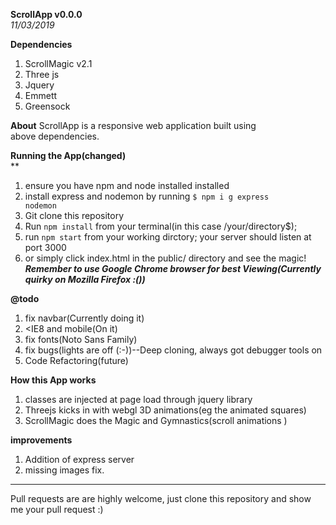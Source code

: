 **ScrollApp v0.0.0**<br>
_11/03/2019_
<br>


**Dependencies**

1. ScrollMagic v2.1
2. Three js
3. Jquery
4. Emmett
5. Greensock



**About**
ScrollApp is a responsive web application built using<br>
above dependencies.

**Running the App(changed)**<br>**
1. ensure you have npm and node installed installed
2. install express and nodemon by running <code>$ npm i g express nodemon</code><br>
2. Git clone this repository<br>
3. Run <code>npm install</code> from your terminal(in this case /your/directory$);
4. run <code>npm start</code> from your working dirctory; your server should listen at port 3000
3. or simply click index.html in the public/ directory and see the magic!<br>
<em><b>Remember to use Google Chrome browser for best Viewing(Currently quirky on Mozilla Firefox :())</b></em>

**@todo**<br>
1. fix navbar(Currently doing it)<br>
2. <IE8 and mobile(On it)<br>
3. fix fonts(Noto Sans Family)<br>
4. fix bugs(lights are off (:-))--Deep cloning, always got debugger tools on<br>
5. Code Refactoring(future)<br>

**How this App works**<br>
1. <div> classes are injected at page load through jquery library</br>
2. Threejs kicks in with webgl 3D animations(eg the animated squares)<br>
3. ScrollMagic does the Magic and Gymnastics(scroll animations )<br>

**improvements**<br>
1. Addition of express server 
2. missing images fix. <br>
<hr>
Pull requests are are highly welcome, just clone this repository and show me your pull request :)
 









